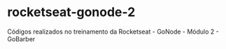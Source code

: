 # rocketseat-gonode-2
Códigos realizados no treinamento da Rocketseat - GoNode - Módulo 2 - GoBarber
